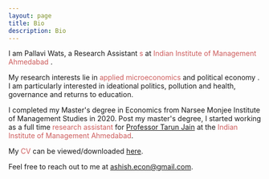 ```yaml
---
layout: page
title: Bio
description: Bio
---
```


I am Pallavi Wats, a Research Assistant <font color="IndianRed">s</font> at <font color="IndianRed"> Indian Institute of Management Ahmedabad </font>.
	
My research interests lie in <font color="IndianRed">applied microeconomics</font> and political economy <font color="IndianRed"></font>. I am particularly interested in ideational politics, pollution and health, governance and returns to education.
	
I completed my Master's degree in Economics from Narsee Monjee Institute of Management Studies in 2020. Post my master's degree, I started working as a full time <font color="IndianRed">research assistant</font> for <a href="https://sites.google.com/virginia.edu/tarunjain/home"> Professor Tarun Jain</a> at the <font color="IndianRed">Indian Institute of Management Ahmedabad</font>. 
	
My <font color="IndianRed">CV</font> can be viewed/downloaded <a href="/assets/pdf/PallaviCV.pdf">here</a>.
	
Feel free to reach out to me at <a href="mailto:watspallavi@gmail.com">ashish.econ@gmail.com</a>.
